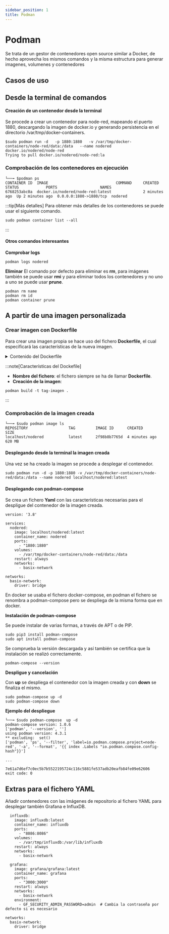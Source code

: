```yaml
---
sidebar_position: 1
title: Podman
---
```



# Podman
Se trata de un gestor de contenedores open source similar a Docker, de hecho aprovecha los mismos comandos y la misma estructura para generar imagenes, volumenes y contenedores 

## Casos de uso
## Desde la terminal de comandos
#### Creación de un contenedor desde la terminal
Se procede a crear un contenedor para node-red, mapeando el puerto 1880, descargando la imagen de docker.io y generando persistencia en el directorio /var/tmp/docker-containers.
 
```
$sudo podman run -d   -p 1880:1880   -v /var/tmp/docker-containers/node-red/data:/data   --name nodered   docker.io/nodered/node-red
Trying to pull docker.io/nodered/node-red:la
```

### Comprobación de los contenedores en ejecución
```
└──╼ $podman ps
CONTAINER ID  IMAGE                              COMMAND     CREATED        STATUS            PORTS                   NAMES
6768253abc0a  docker.io/nodered/node-red:latest              2 minutes ago  Up 2 minutes ago  0.0.0.0:1880->1880/tcp  nodered
```
:::tip[Más detalles]
Para obtener más detalles de los contenedores se puede usar el siguiente comando.
```
sudo podman container list --all
```
:::

#### Otros comandos interesantes
**Comprobar logs**
```
podman logs nodered
```

**Eliminar**
El comando por defecto para eliminar es **rm**, para imágenes también se puede usar **rmi** y para eliminar todos los contenedores y no uno a uno se puede usar **prune**.
```
podman rm name
podman rm id
podman container prune 
```

## A partir de una imagen personalizada
### Crear imagen con Dockerfile
Para crear una imagen propia se hace uso del fichero **Dockerfile**, el cual especificará las características de la nueva imagen.

<details>
<summary>
Contenido del Dockerfile
</summary>

```
# Construir imagen usando de base la oficial
FROM nodered/node-red:latest

# Instalar nodos extras
#RUN npm install \
#    node-red-contrib-mqtt \
#    node-red-node-mongodb \
#    node-red-contrib-mysql \
#    node-red-contrib-influxdb

# Exposición del puerto 1880 
EXPOSE 1880

# Comando inicial al lanzar el contenedor CMD ["exec", "param1", "param2", "param n"]
# De base se lanza node
# De parámetro se lanza red.js que se encarga de cargar los módulos
# procesar settings.js, arrancar componentes, cargar web server y escuchar el 1880
CMD ["node", "/usr/src/node-red/red.js"]
```
</details>


:::note[Características del Dockefile]
- **Nombre del fichero**: el fichero siempre se ha de llamar **Dockerfile**.
- **Creación de la imagen**:
```
podman build -t tag-imagen .
```
:::

### Comprobación de la imagen creada
```
└──╼ $sudo podman image ls
REPOSITORY                  TAG         IMAGE ID      CREATED        SIZE
localhost/nodered           latest      2f98b8b7765d  4 minutes ago  620 MB
```
#### Desplegando desde la terminal la imagen creada
Una vez se ha creado la imagen se procede a desplegar el contenedor.
```
sudo podman run -d -p 1880:1880 -v /var/tmp/docker-containers/node-red/data:/data --name nodered localhost/nodered:latest
```

#### Desplegando con podman-compose
Se crea un fichero **Yaml** con las características necesarias para el despligue del contenedor de la imagen creada.

```
version: '3.8'

services:
  nodered:
    image: localhost/nodered:latest
    container_name: nodered
    ports:
      - "1880:1880"
    volumes:
      - /var/tmp/docker-containers/node-red/data:/data
    restart: always
    networks:
      - basix-network

networks:
  basix-network:
    driver: bridge
```

En docker se usaba el fichero docker-compose, en podman el fichero se renombra a podman-compose pero se despliega de la misma forma que en docker.

<b>Instalación de podman-compose</b>

Se puede instalar de varias formas, a través de APT o de PIP.

```
sudo pip3 install podman-compose
sudo apt install podman-compose
```
Se comprueba la versión descargada y así también se certifica que la instalación se realizó correctamente.
```
podman-compose --version
```

<b>Despligue y cancelación</b>

Con **up** se despliega el contenedor con la imagen creada y con **down** se finaliza el mismo.

```
sudo podman-compose up -d
sudo podman-compose down
```
<b>Ejemplo del despliegue</b>

```
└──╼ $sudo podman-compose  up -d
podman-compose version: 1.0.6
['podman', '--version', '']
using podman version: 4.3.1
** excluding:  set()
['podman', 'ps', '--filter', 'label=io.podman.compose.project=node-red', '-a', '--format', '{{ index .Labels "io.podman.compose.config-hash"}}']

...

7e61a7d6ef7c0ec5b7b5522195724c116c5881fe537adb20eafb84fe09e62606
exit code: 0
```


## Extras para el fichero YAML
Añadir contenedores con las imágenes de repositorio al fichero YAML para desplegar también Grafana e InfluxDB.

```
  influxdb:
    image: influxdb:latest
    container_name: influxdb
    ports:
      - "8086:8086"
    volumes:
      - /var/tmp/influxdb:/var/lib/influxdb
    restart: always
    networks:
      - basix-network

  grafana:
    image: grafana/grafana:latest
    container_name: grafana
    ports:
      - "3000:3000"
    restart: always
    networks:
      - basix-network
    environment:
      - GF_SECURITY_ADMIN_PASSWORD=admin  # Cambia la contraseña por defecto si es necesario

networks:
  basix-network:
    driver: bridge

```


